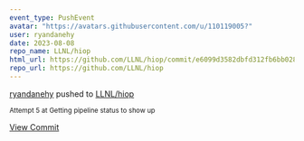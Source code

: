 ```yaml
---
event_type: PushEvent
avatar: "https://avatars.githubusercontent.com/u/110119005?"
user: ryandanehy
date: 2023-08-08
repo_name: LLNL/hiop
html_url: https://github.com/LLNL/hiop/commit/e6099d3582dbfd312fb6bb0282c32c63d4e0f805
repo_url: https://github.com/LLNL/hiop
---
```


<a href='https://github.com/ryandanehy' target='_blank'>ryandanehy</a> pushed to <a href='https://github.com/LLNL/hiop' target='_blank'>LLNL/hiop</a>

<small>Attempt 5 at Getting pipeline status to show up</small>

<a href='https://github.com/LLNL/hiop/commit/e6099d3582dbfd312fb6bb0282c32c63d4e0f805' target='_blank'>View Commit</a>